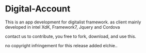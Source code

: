 # Digital-Account
This is an app development for digitalist framework. 
as client mainly developed in intel XdK, Framework7, Jquery and Cordova

contact us to contribute, 
you free to fork, download, and use this. 

no copyright infringement for this release
added elchie..
